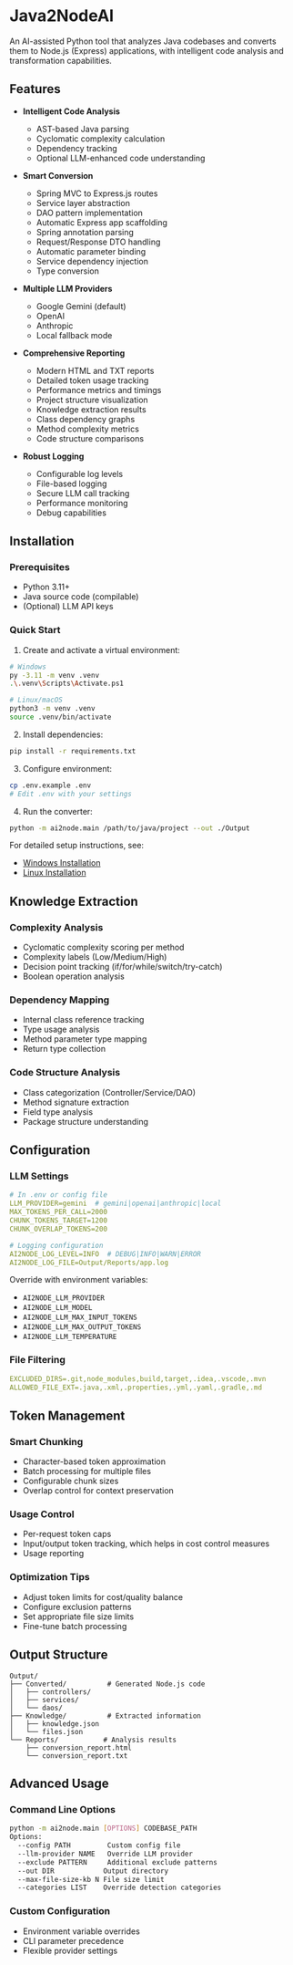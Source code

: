 ﻿# Java2NodeAI

An AI-assisted Python tool that analyzes Java codebases and converts them to Node.js (Express) applications, with intelligent code analysis and transformation capabilities.

## Features

- **Intelligent Code Analysis**
  - AST-based Java parsing
  - Cyclomatic complexity calculation
  - Dependency tracking
  - Optional LLM-enhanced code understanding

- **Smart Conversion**
  - Spring MVC to Express.js routes
  - Service layer abstraction
  - DAO pattern implementation
  - Automatic Express app scaffolding
  - Spring annotation parsing
  - Request/Response DTO handling
  - Automatic parameter binding
  - Service dependency injection
  - Type conversion

- **Multiple LLM Providers**
  - Google Gemini (default)
  - OpenAI
  - Anthropic
  - Local fallback mode

- **Comprehensive Reporting**
  - Modern HTML and TXT reports
  - Detailed token usage tracking
  - Performance metrics and timings
  - Project structure visualization
  - Knowledge extraction results
  - Class dependency graphs
  - Method complexity metrics
  - Code structure comparisons

- **Robust Logging**
  - Configurable log levels
  - File-based logging
  - Secure LLM call tracking
  - Performance monitoring
  - Debug capabilities

## Installation

### Prerequisites
- Python 3.11+
- Java source code (compilable)
- (Optional) LLM API keys

### Quick Start

1. Create and activate a virtual environment:
```bash
# Windows
py -3.11 -m venv .venv
.\.venv\Scripts\Activate.ps1

# Linux/macOS
python3 -m venv .venv
source .venv/bin/activate
```

2. Install dependencies:
```bash
pip install -r requirements.txt
```

3. Configure environment:
```bash
cp .env.example .env
# Edit .env with your settings
```

4. Run the converter:
```bash
python -m ai2node.main /path/to/java/project --out ./Output
```

For detailed setup instructions, see:
- [Windows Installation](INSTALL_WINDOWS.md)
- [Linux Installation](INSTALL_LINUX.md)

## Knowledge Extraction

### Complexity Analysis
- Cyclomatic complexity scoring per method
- Complexity labels (Low/Medium/High)
- Decision point tracking (if/for/while/switch/try-catch)
- Boolean operation analysis

### Dependency Mapping
- Internal class reference tracking
- Type usage analysis
- Method parameter type mapping
- Return type collection

### Code Structure Analysis
- Class categorization (Controller/Service/DAO)
- Method signature extraction
- Field type analysis
- Package structure understanding

## Configuration

### LLM Settings
```yaml
# In .env or config file
LLM_PROVIDER=gemini  # gemini|openai|anthropic|local
MAX_TOKENS_PER_CALL=2000
CHUNK_TOKENS_TARGET=1200
CHUNK_OVERLAP_TOKENS=200

# Logging configuration
AI2NODE_LOG_LEVEL=INFO  # DEBUG|INFO|WARN|ERROR
AI2NODE_LOG_FILE=Output/Reports/app.log
```

Override with environment variables:
- `AI2NODE_LLM_PROVIDER`
- `AI2NODE_LLM_MODEL`
- `AI2NODE_LLM_MAX_INPUT_TOKENS`
- `AI2NODE_LLM_MAX_OUTPUT_TOKENS`
- `AI2NODE_LLM_TEMPERATURE`

### File Filtering
```yaml
EXCLUDED_DIRS=.git,node_modules,build,target,.idea,.vscode,.mvn
ALLOWED_FILE_EXT=.java,.xml,.properties,.yml,.yaml,.gradle,.md
```

## Token Management

### Smart Chunking
- Character-based token approximation
- Batch processing for multiple files
- Configurable chunk sizes
- Overlap control for context preservation

### Usage Control
- Per-request token caps
- Input/output token tracking, which helps in cost control measures
- Usage reporting

### Optimization Tips
- Adjust token limits for cost/quality balance
- Configure exclusion patterns
- Set appropriate file size limits
- Fine-tune batch processing

## Output Structure

```
Output/
├── Converted/          # Generated Node.js code
│   ├── controllers/
│   ├── services/
│   └── daos/
├── Knowledge/          # Extracted information
│   ├── knowledge.json
│   └── files.json
└── Reports/           # Analysis results
    ├── conversion_report.html
    └── conversion_report.txt
```

## Advanced Usage

### Command Line Options
```bash
python -m ai2node.main [OPTIONS] CODEBASE_PATH
Options:
  --config PATH         Custom config file
  --llm-provider NAME   Override LLM provider
  --exclude PATTERN     Additional exclude patterns
  --out DIR            Output directory
  --max-file-size-kb N File size limit
  --categories LIST    Override detection categories
```

### Custom Configuration
- Environment variable overrides
- CLI parameter precedence
- Flexible provider settings
